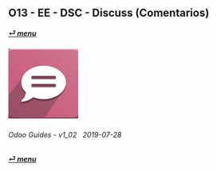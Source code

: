 ## O13 - EE - DSC - Discuss (Comentarios)
#### [_&#x23CE; menu_](/en-uk/o13/ee/en-uk-o13-ee-guides-menu.md)  
### ![dsc](/doc/img/discuss.png)
	
###### Odoo Guides - v1_02 &nbsp; 2019-07-28  
**[_&#x23CE; menu_](/en-uk/o13/ee/en-uk-o13-ee-guides-menu.md)**  


